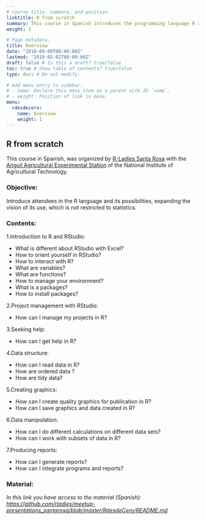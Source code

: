 ```yaml
---
# Course title, summary, and position.
linktitle: R from scratch
summary: This course in Spanish introduces the programming language R and concepts of ordering and cleaning of data, visualization and reporting. 
weight: 1

# Page metadata.
title: Overview
date: "2018-09-09T00:00:00Z"
lastmod: "2019-05-02T00:00:00Z"
draft: false # Is this a draft? true/false
toc: true # Show table of contents? true/false
type: docs # Do not modify.

# Add menu entry to sidebar.
# - name: Declare this menu item as a parent with ID `name`.
# - weight: Position of link in menu.
menu:
  rdesdecero:
    name: Overview
    weight: 1
---
```



## R from scratch

This course in Spanish, was organized by [R-Ladies Santa Rosa](https://twitter.com/RLadiesSR)  with the [Anguil Agricultural Experimental Station](https://twitter.com/intaanguil) of the National Institute of Agricultural Technology.

### Objective: 
Introduce attendees in the R language and its possibilities, expanding the vision of its use, which is not restricted to statistics.

### Contents:

1.Introduction to R and RStudio: 
  
 - What is different about RStudio with Excel?
 -  How to orient yourself in RStudio?
 - How to interact with R?
 - What are variables?
 - What are functions?
 - How to manage your environment?
 - What is a packages?
 - How to install packages?

2.Project management with RStudio:
  
 - How can I manage my projects in R?

3.Seeking help:
  
 - How can I get help in R?

4.Data structure:
  
 - How can I read data in R?
 - How are ordered data ?
 - How are tidy data?

5.Creating graphics:
  
 - How can I create quality graphics for publication in R?
 - How can I save graphics and data created in R?

6.Data manipulation:
  
 - How can I do different calculations on different data sets?
 - How can I work with subsets of data in R? 

7.Producing reports:
  
 - How can I generate reports?
 - How can I integrate programs and reports?

### Material:

*In this link you have access to the material (Spanish): https://github.com/rladies/meetup-presentations_santarosa/blob/master/RdesdeCero/README.md*
